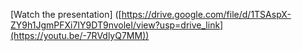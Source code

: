 [Watch the presentation]
([https://drive.google.com/file/d/1TSAspX-ZY9h1JgmPFXi7IY9DT9nvoleI/view?usp=drive_link](https://youtu.be/-7RVdlyQ7MM))

